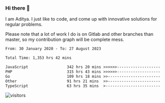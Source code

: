 ### Hi there 👋

I am Aditya. I just like to code, and come up with innovative solutions for regular problems.

Please note that a lot of work I do is on Gitlab and other branches than master, so my contribution graph will be complete mess.

<!--START_SECTION:waka-->

```txt
From: 30 January 2020 - To: 27 August 2023

Total Time: 1,353 hrs 42 mins

JavaScript                 342 hrs 20 mins >>>>>>-------------------   25.29 %
PHP                        315 hrs 43 mins >>>>>>-------------------   23.32 %
Go                         109 hrs 18 mins >>-----------------------   08.07 %
Other                      91 hrs 21 mins  >>-----------------------   06.75 %
TypeScript                 63 hrs 35 mins  >------------------------   04.70 %
```

<!--END_SECTION:waka-->

![visitors](https://visitor-badge.glitch.me/badge?page_id=BrainBuzzer.visitor-badge&left_color=green&right_color=red)
